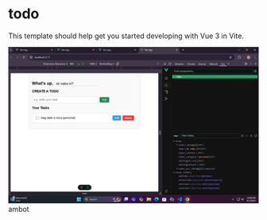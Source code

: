 # todo

This template should help get you started developing with Vue 3 in Vite.

![alt text](pik@.png)
 ambot